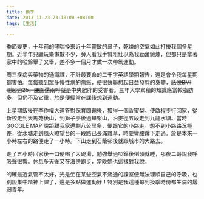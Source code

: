 ```yaml
---
title: 換季
date: 2013-11-23 23:18:00 +08:00
tags: [生活]

---
```


  
  
季節變更，十年前的哮喘換來近十年靈敏的鼻子，乾燥的空氣如此打擾我個多星期。近半年只顧玩樂懶散不少，旁人看我手臂粗壯以為我勤奮鍛煉，但都只是拿著家中的啞鈴舉了又舉，差不多一個月才做一次帶氧運動。  
  
周三疾病與藥物的通識課，不計最要命的二千字英語學期報告，還是會令我每星期都害怕。每每聽到眾多慢性病的病癥，便很快聯想起日益發胖的身體，~~話說BMI 剛超過25，腰圍還兩吋就是~~中央肥胖的受害者。三年大學累積的知識應當較脂肪多，但仍不及它重，於是便經常在課後想到運動。  
  
上星期飯後在李作權大道答對保育問題後，獲得一個香蜜梨。便啟程步行回家，從新校走到天馬苑後山，到獅子亭後過畢架山，沿麥徑五段走到九龍水塘。當時GOOGLE MAP 說距離我家還剩八公里多，便跟它的小路走。想不到小路路況極差，從水塘走到風火瞭望台的一段路已長滿雜草，時要彎腰蹲下走過。於是本來一小時左右的路便走了一小時。下山走到石蔭邨後就跟城市的大路去。  
  
走了五小時回家後一口便喝了大碗湯，勉強舉過啞鈴後倒頭就睡，那夜二哥說我呼吸聲很響。休息多天後又在海傍跑步，當晚媽也這樣對我說。  
  
的確最近氣管不太好，光是坐在某些空氣不流通的課室便無法理順自己的呼吸，也別說集中精神上課了，還是多點做運動好！特別是我這種每到換季時份都生病的孱弱青年。  
  
  
